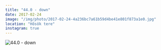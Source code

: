 ```yaml
---
title: "44.0 - down"
date: 2017-02-24
image: "/img/photo/2017-02-24-4a236bc7a61b59d4be41e801f873a1e0.jpg"
location: "Hősök tere"
instagram: true
---
```


![44.0 - down](/img/photo/2017-02-24-4a236bc7a61b59d4be41e801f873a1e0.jpg)
